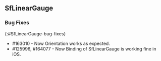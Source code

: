 ## SfLinearGauge

### Bug Fixes
{:#SfLinearGauge-bug-fixes} 

* \#163010 -  Now Orientation works as expected.
* \#125996, \#164077 - Now Binding of SfLinearGauge is working fine in iOS.






